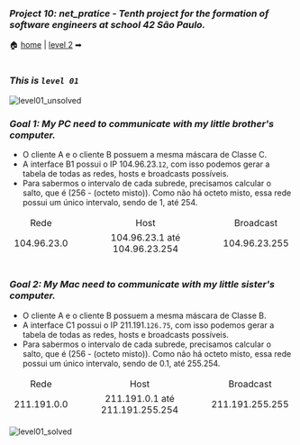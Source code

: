 ### _Project 10: net_pratice - Tenth project for the formation of software engineers at school 42 São Paulo._

🏠 [home](https://github.com/Vinicius-Santoro/42-formation-lvl2-10.net_pratice) | 
[level 2](https://github.com/Vinicius-Santoro/42-formation-lvl2-10.net_pratice/blob/main/readmes/level02.md) ➡

<h1></h1>

### _This is `level 01`_

![level01_unsolved](https://user-images.githubusercontent.com/83036509/200187198-96728260-f044-452a-a4de-aad9741a4bc7.png)


### _Goal 1: My PC need to communicate with my little brother's computer._
-  O cliente A e o cliente B possuem a mesma máscara de Classe C.
- A interface B1 possui o IP 104.96.23.`12`, com isso podemos gerar a tabela de
todas as redes, hosts e broadcasts possíveis.
- Para sabermos o intervalo de cada subrede, precisamos calcular o salto, que é (256 - (octeto misto)). Como não há octeto misto, essa rede possui um único intervalo, sendo de 1, até 254.

<table>
    <thead>
        <tr>
            <td align="center">Rede</td>
            <td align="center">Host</td>
            <td align="center">Broadcast</td>
        </tr>
        <tr>
            <td align="center">104.96.23.0</td>
            <td align="center">104.96.23.1 até 104.96.23.254</td>
            <td align="center">104.96.23.255</td>
        </tr>
    </thead>
</table>

<h1></h1>

### _Goal 2: My Mac need to communicate with my little sister's computer._
-  O cliente A e o cliente B possuem a mesma máscara de Classe B.
- A interface C1 possui o IP 211.191.`126.75`, com isso podemos gerar a tabela de
todas as redes, hosts e broadcasts possíveis.
- Para sabermos o intervalo de cada subrede, precisamos calcular o salto, que é (256 - (octeto misto)). Como não há octeto misto, essa rede possui um único intervalo, sendo de 0.1, até 255.254.
<table>
    <thead>
        <tr>
            <td align="center">Rede</td>
            <td align="center">Host</td>
            <td align="center">Broadcast</td>
        </tr>
        <tr>
            <td align="center">211.191.0.0</td>
            <td align="center">211.191.0.1 até 211.191.255.254</td>
            <td align="center">211.191.255.255</td>
        </tr>
    </thead>
</table>

![level01_solved](https://user-images.githubusercontent.com/83036509/200187248-16a74205-b3de-48ef-817b-c772b1eb6e00.png)
